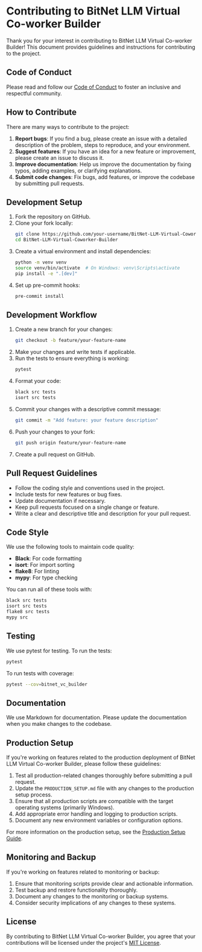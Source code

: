 # Contributing to BitNet LLM Virtual Co-worker Builder

Thank you for your interest in contributing to BitNet LLM Virtual Co-worker Builder! This document provides guidelines and instructions for contributing to the project.

## Code of Conduct

Please read and follow our [Code of Conduct](CODE_OF_CONDUCT.md) to foster an inclusive and respectful community.

## How to Contribute

There are many ways to contribute to the project:

1. **Report bugs**: If you find a bug, please create an issue with a detailed description of the problem, steps to reproduce, and your environment.
2. **Suggest features**: If you have an idea for a new feature or improvement, please create an issue to discuss it.
3. **Improve documentation**: Help us improve the documentation by fixing typos, adding examples, or clarifying explanations.
4. **Submit code changes**: Fix bugs, add features, or improve the codebase by submitting pull requests.

## Development Setup

1. Fork the repository on GitHub.
2. Clone your fork locally:
   ```bash
   git clone https://github.com/your-username/BitNet-LLM-Virtual-Coworker-Builder.git
   cd BitNet-LLM-Virtual-Coworker-Builder
   ```
3. Create a virtual environment and install dependencies:
   ```bash
   python -m venv venv
   source venv/bin/activate  # On Windows: venv\Scripts\activate
   pip install -e ".[dev]"
   ```
4. Set up pre-commit hooks:
   ```bash
   pre-commit install
   ```

## Development Workflow

1. Create a new branch for your changes:
   ```bash
   git checkout -b feature/your-feature-name
   ```
2. Make your changes and write tests if applicable.
3. Run the tests to ensure everything is working:
   ```bash
   pytest
   ```
4. Format your code:
   ```bash
   black src tests
   isort src tests
   ```
5. Commit your changes with a descriptive commit message:
   ```bash
   git commit -m "Add feature: your feature description"
   ```
6. Push your changes to your fork:
   ```bash
   git push origin feature/your-feature-name
   ```
7. Create a pull request on GitHub.

## Pull Request Guidelines

- Follow the coding style and conventions used in the project.
- Include tests for new features or bug fixes.
- Update documentation if necessary.
- Keep pull requests focused on a single change or feature.
- Write a clear and descriptive title and description for your pull request.

## Code Style

We use the following tools to maintain code quality:

- **Black**: For code formatting
- **isort**: For import sorting
- **flake8**: For linting
- **mypy**: For type checking

You can run all of these tools with:

```bash
black src tests
isort src tests
flake8 src tests
mypy src
```

## Testing

We use pytest for testing. To run the tests:

```bash
pytest
```

To run tests with coverage:

```bash
pytest --cov=bitnet_vc_builder
```

## Documentation

We use Markdown for documentation. Please update the documentation when you make changes to the codebase.

## Production Setup

If you're working on features related to the production deployment of BitNet LLM Virtual Co-worker Builder, please follow these guidelines:

1. Test all production-related changes thoroughly before submitting a pull request.
2. Update the `PRODUCTION_SETUP.md` file with any changes to the production setup process.
3. Ensure that all production scripts are compatible with the target operating systems (primarily Windows).
4. Add appropriate error handling and logging to production scripts.
5. Document any new environment variables or configuration options.

For more information on the production setup, see the [Production Setup Guide](PRODUCTION_SETUP.md).

## Monitoring and Backup

If you're working on features related to monitoring or backup:

1. Ensure that monitoring scripts provide clear and actionable information.
2. Test backup and restore functionality thoroughly.
3. Document any changes to the monitoring or backup systems.
4. Consider security implications of any changes to these systems.

## License

By contributing to BitNet LLM Virtual Co-worker Builder, you agree that your contributions will be licensed under the project's [MIT License](LICENSE).
